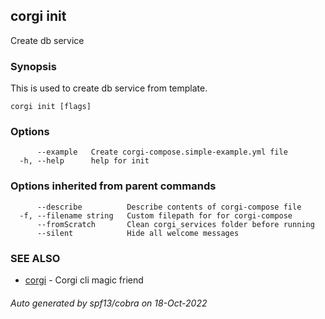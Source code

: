 ## corgi init

Create db service

### Synopsis


This is used to create db service from template.	
	

```
corgi init [flags]
```

### Options

```
      --example   Create corgi-compose.simple-example.yml file
  -h, --help      help for init
```

### Options inherited from parent commands

```
      --describe          Describe contents of corgi-compose file
  -f, --filename string   Custom filepath for for corgi-compose
      --fromScratch       Clean corgi_services folder before running
      --silent            Hide all welcome messages
```

### SEE ALSO

* [corgi](corgi.md)	 - Corgi cli magic friend

###### Auto generated by spf13/cobra on 18-Oct-2022
